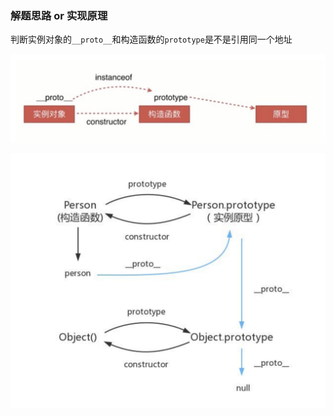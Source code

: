 ### 解题思路 or 实现原理

判断实例对象的`__proto__`和构造函数的`prototype`是不是引用同一个地址

![instanceof](./images/instanceof.png)

![prototype](./images/prototype.png)

